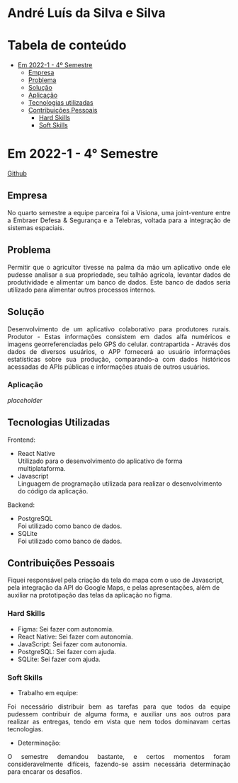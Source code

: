 # André Luís da Silva e Silva

# Tabela de conteúdo
   - [Em 2022-1 - 4º Semestre](#em-2022-1-4º-semestre)
        - [Empresa](#empresa)
        - [Problema](#problema)
        - [Solução](#solução)
        - [Aplicação](#site)
        - [Tecnologias utilizadas](#tecnologias-utilizadas)
        - [Contribuições Pessoais](#contribuições-pessoais)
            - [Hard Skills](#hard-skills)
            - [Soft Skills](#soft-skills)

# Em 2022-1 - 4° Semestre
[Github](https://github.com/ferreirarita/API-4-SrSoja-2022-1)

## Empresa
<p align="justify">
No quarto semestre a equipe parceira foi a Visiona, uma joint-venture entre a Embraer Defesa & Segurança e a Telebras, voltada para a integração de sistemas espaciais. 



## Problema
<p align="justify">
Permitir que o agricultor tivesse na palma da mão um aplicativo onde ele pudesse analisar a sua propriedade, seu talhão agrícola, levantar dados de produtividade e alimentar um banco de dados. Este banco de dados seria utilizado para alimentar outros processos internos.


</p>

## Solução
<p align="justify">
Desenvolvimento de um aplicativo colaborativo para produtores rurais. Produtor - Estas informações consistem em dados alfa numéricos e imagens georreferenciadas pelo GPS do celular. contrapartida - Através dos dados de diversos usuários, o APP fornecerá ao usuário informações estatísticas sobre sua produção, comparando-a com dados históricos acessadas de APIs públicas e informações atuais de outros usuários.


</p>

### Aplicação
*placeholder*

## Tecnologias Utilizadas
Frontend:
- React Native  \
Utilizado para o desenvolvimento do aplicativo de forma multiplataforma.
- Javascript \
Linguagem de programação utilizada para realizar o desenvolvimento do código da aplicação.

Backend:
- PostgreSQL  \
Foi utilizado como banco de dados.
- SQLite \
Foi utilizado como banco de dados.

## Contribuições Pessoais

Fiquei responsável pela criação da tela do mapa com o uso de Javascript, pela integração da API do Google Maps, e pelas apresentações, além de auxiliar na prototipação das telas da aplicação no figma.

### Hard Skills
- Figma: Sei fazer com autonomia.
- React Native: Sei fazer com autonomia.
- JavaScript: Sei fazer com autonomia.
- PostgreSQL: Sei fazer com ajuda.
- SQLite: Sei fazer com ajuda.

### Soft Skills
- Trabalho em equipe:
<p align="justify">
Foi necessário distribuir bem as tarefas para que todos da equipe pudessem contribuir de alguma forma, e auxiliar uns aos outros para realizar as entregas, tendo em vista que nem todos dominavam certas tecnologias.
</p>

- Determinação:
<p align="justify">
O semestre demandou bastante, e certos momentos foram consideravelmente difíceis, fazendo-se assim necessária determinação para encarar os desafios.
</p>
